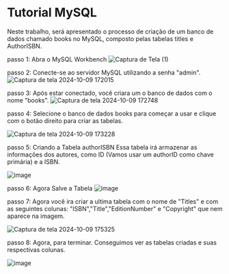 # Tutorial MySQL

Neste trabalho, será apresentado o processo de criação de um banco de dados chamado books no MySQL, composto pelas tabelas titles e AuthorISBN.

passo 1: Abra o MySQL Workbench
![Captura de Tela (1)](https://github.com/user-attachments/assets/83cd5d50-7a40-48ca-ad16-e9229d2554f3)


passo 2: Conecte-se ao servidor MySQL utilizando a senha "admin".
![Captura de tela 2024-10-09 172015](https://github.com/user-attachments/assets/6c27a87d-749b-4a01-8df3-8de487bcbe27)


passo 3: Após estar conectado, você criara um o banco de dados com o nome "books".
![Captura de tela 2024-10-09 172748](https://github.com/user-attachments/assets/f67bca20-7f8b-40fe-84f4-3a87862dae06)


passo 4: Selecione o banco de dados books para começar a usar e clique com o botão direito para criar as tabelas.

![Captura de tela 2024-10-09 173228](https://github.com/user-attachments/assets/92482bd6-0a06-4c28-a7c6-c81ae0b20911)

passo 5: Criando a Tabela authorISBN
Essa tabela irá armazenar as informações dos autores, como ID (Vamos usar um authorID como chave primária) e a ISBN.

![image](https://github.com/user-attachments/assets/db7dbb0e-d412-4c3e-adaf-48785f71d255)

passo 6: Agora Salve a Tabela
![image](https://github.com/user-attachments/assets/a6c2b736-fa5b-4b3f-815b-0dae04b3faf6)

passo 7: Agora você ira criar a ultima tabela com o nome de "Titles" e com as seguintes colunas: "ISBN","Title","EditionNumber" e "Copyright" que nem aparece na imagem.


![Captura de tela 2024-10-09 175325](https://github.com/user-attachments/assets/8f2328ea-ac98-493d-b971-376547e9cbc3)

passo 8: Agora, para terminar. Conseguimos ver as tabelas criadas e suas respectivas colunas.

![image](https://github.com/user-attachments/assets/46731ef4-fde9-4fd4-b1ec-6f742704befb)



